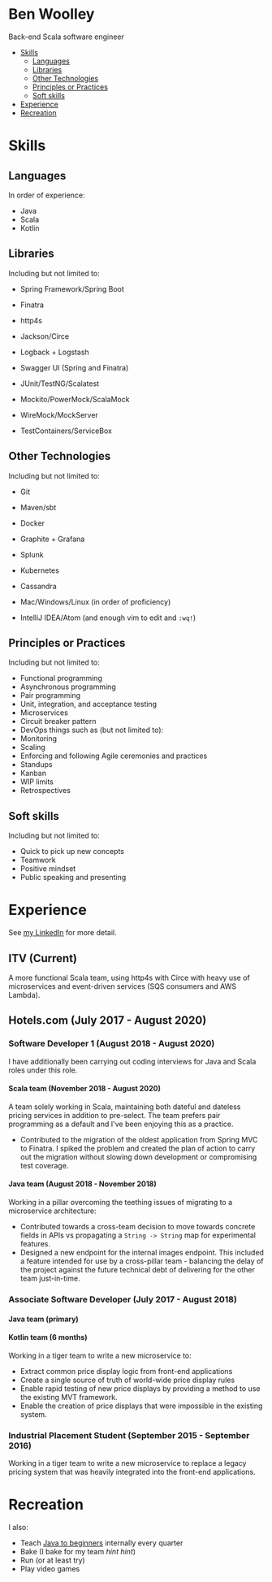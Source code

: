 # Ben Woolley  
Back-end Scala software engineer

- [Skills](#skills)
	- [Languages](#languages)
	- [Libraries](#libraries)
	- [Other Technologies](#other-technologies)
	- [Principles or Practices](#principles-or-practices)
	- [Soft skills](#soft-skills)
- [Experience](#experience)
- [Recreation](#recreation)

# Skills
## Languages
In order of experience:
* Java
* Scala
* Kotlin

## Libraries
Including but not limited to:
* Spring Framework/Spring Boot
* Finatra
* http4s

* Jackson/Circe
* Logback + Logstash
* Swagger UI (Spring and Finatra)


* JUnit/TestNG/Scalatest
* Mockito/PowerMock/ScalaMock
* WireMock/MockServer
* TestContainers/ServiceBox


## Other Technologies
Including but not limited to:
* Git
* Maven/sbt


* Docker
* Graphite + Grafana
* Splunk
* Kubernetes
* Cassandra


* Mac/Windows/Linux (in order of proficiency)
* IntelliJ IDEA/Atom (and enough vim to edit and `:wq!`)

## Principles or Practices
Including but not limited to:
* Functional programming
* Asynchronous programming
* Pair programming
* Unit, integration, and acceptance testing
* Microservices
* Circuit breaker pattern
* DevOps things such as (but not limited to):
 * Monitoring
 * Scaling
* Enforcing and following Agile ceremonies and practices
 * Standups
 * Kanban
 * WIP limits
 * Retrospectives

## Soft skills
Including but not limited to:
* Quick to pick up new concepts
* Teamwork
* Positive mindset
* Public speaking and presenting

# Experience
See [my LinkedIn](https://www.linkedin.com/in/benjaminswoolley/) for more detail.

## ITV (Current)
A more functional Scala team, using http4s with Circe with heavy use of microservices and event-driven services (SQS consumers and AWS Lambda).

## Hotels.com (July 2017 - August 2020)
### Software Developer 1 (August 2018 - August 2020)
I have additionally been carrying out coding interviews for Java and Scala roles under this role.

#### Scala team (November 2018 - August 2020)
A team solely working in Scala, maintaining both dateful and dateless pricing services in addition to pre-select. The team prefers pair programming as a default and I've been enjoying this as a practice.

* Contributed to the migration of the oldest application from Spring MVC to Finatra. I spiked the problem and created the plan of action to carry out the migration without slowing down development or compromising test coverage.

#### Java team (August 2018 - November 2018)
Working in a pillar overcoming the teething issues of migrating to a microservice architecture:
* Contributed towards a cross-team decision to move towards concrete fields in APIs vs propagating a `String -> String` map for experimental features.
* Designed a new endpoint for the internal images endpoint. This included a feature intended for use by a cross-pillar team - balancing the delay of the project against the future technical debt of delivering for the other team just-in-time.

### Associate Software Developer (July 2017 - August 2018)
#### Java team (primary)
#### Kotlin team (6 months)
Working in a tiger team to write a new microservice to:
  * Extract common price display logic from front-end applications
  * Create a single source of truth of world-wide price display rules
  * Enable rapid testing of new price displays by providing a method to use the existing MVT framework.
  * Enable the creation of price displays that were impossible in the existing system.

### Industrial Placement Student (September 2015 - September 2016)
Working in a tiger team to write a new microservice to replace a legacy pricing system that was heavily integrated into the front-end applications.

# Recreation
I also:
* Teach [Java to beginners](https://ben-woolley.github.io/java-for-beginners-docs/) internally every quarter
* Bake (I bake for my team *hint hint*)
* Run (or at least try)
* Play video games
